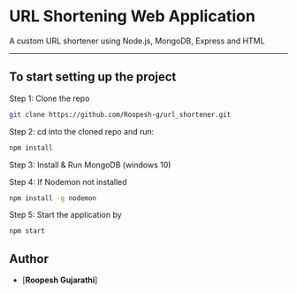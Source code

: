 # URL Shortening Web Application

A custom URL shortener using Node.js, MongoDB, Express and HTML


---

## To start setting up the project

Step 1: Clone the repo

```bash
git clone https://github.com/Roopesh-g/url_shortener.git
```

Step 2: cd into the cloned repo and run:

```bash
npm install
```

Step 3: Install & Run MongoDB (windows 10)

Step 4: If Nodemon not installed

```bash
npm install -g nodemon
```

Step 5: Start the application by

```bash
npm start
```

## Author

- [**Roopesh Gujarathi**]

